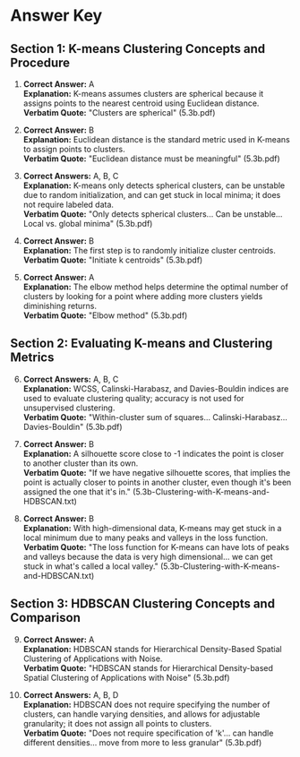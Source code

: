 # Answer Key

## Section 1: K-means Clustering Concepts and Procedure

1. **Correct Answer:** A  
**Explanation:** K-means assumes clusters are spherical because it assigns points to the nearest centroid using Euclidean distance.  
**Verbatim Quote:** "Clusters are spherical" (5.3b.pdf)

2. **Correct Answer:** B  
**Explanation:** Euclidean distance is the standard metric used in K-means to assign points to clusters.  
**Verbatim Quote:** "Euclidean distance must be meaningful" (5.3b.pdf)

3. **Correct Answers:** A, B, C  
**Explanation:** K-means only detects spherical clusters, can be unstable due to random initialization, and can get stuck in local minima; it does not require labeled data.  
**Verbatim Quote:** "Only detects spherical clusters... Can be unstable... Local vs. global minima" (5.3b.pdf)

4. **Correct Answer:** B  
**Explanation:** The first step is to randomly initialize cluster centroids.  
**Verbatim Quote:** "Initiate k centroids" (5.3b.pdf)

5. **Correct Answer:** A  
**Explanation:** The elbow method helps determine the optimal number of clusters by looking for a point where adding more clusters yields diminishing returns.  
**Verbatim Quote:** "Elbow method" (5.3b.pdf)

## Section 2: Evaluating K-means and Clustering Metrics

6. **Correct Answers:** A, B, C  
**Explanation:** WCSS, Calinski-Harabasz, and Davies-Bouldin indices are used to evaluate clustering quality; accuracy is not used for unsupervised clustering.  
**Verbatim Quote:** "Within-cluster sum of squares... Calinski-Harabasz... Davies-Bouldin" (5.3b.pdf)

7. **Correct Answer:** B  
**Explanation:** A silhouette score close to -1 indicates the point is closer to another cluster than its own.  
**Verbatim Quote:** "If we have negative silhouette scores, that implies the point is actually closer to points in another cluster, even though it's been assigned the one that it's in." (5.3b-Clustering-with-K-means-and-HDBSCAN.txt)

8. **Correct Answer:** B  
**Explanation:** With high-dimensional data, K-means may get stuck in a local minimum due to many peaks and valleys in the loss function.  
**Verbatim Quote:** "The loss function for K-means can have lots of peaks and valleys because the data is very high dimensional... we can get stuck in what's called a local valley." (5.3b-Clustering-with-K-means-and-HDBSCAN.txt)

## Section 3: HDBSCAN Clustering Concepts and Comparison

9. **Correct Answer:** A  
**Explanation:** HDBSCAN stands for Hierarchical Density-Based Spatial Clustering of Applications with Noise.  
**Verbatim Quote:** "HDBSCAN stands for Hierarchical Density-based Spatial Clustering of Applications with Noise" (5.3b.pdf)

10. **Correct Answers:** A, B, D  
**Explanation:** HDBSCAN does not require specifying the number of clusters, can handle varying densities, and allows for adjustable granularity; it does not assign all points to clusters.  
**Verbatim Quote:** "Does not require specification of 'k'... can handle different densities... move from more to less granular" (5.3b.pdf)
